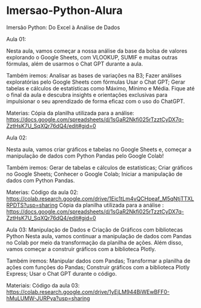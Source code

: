 # Imersao-Python-Alura
Imersão Python: Do Excel à Análise de Dados

Aula 01: 

Nesta aula, vamos começar a nossa análise da base da bolsa de valores explorando o Google Sheets, com VLOOKUP, SUMIF e muitas outras fórmulas, além de usarmos o Chat GPT durante a aula.

Também iremos:
Analisar as bases de variações na B3;
Fazer análises exploratórias pelo Google Sheets com fórmulas
Usar o Chat GPT;
Gerar tabelas e cálculos de estatísticas como Máximo, Mínimo e Média.
Fique até o final da aula e descubra insights e orientações exclusivas para impulsionar o seu aprendizado de forma eficaz com o uso do ChatGPT.

Materias:
Cópia da planilha utilizada para a análise: https://docs.google.com/spreadsheets/d/1sGaR2Nkfi025rTzztCyDX7q-ZztHsK7U_SqXQr76dQ4/edit#gid=0

Aula 02: 

Nesta aula, vamos criar gráficos e tabelas no Google Sheets e, começar a manipulação de dados com Python Pandas pelo Google Colab!

Também iremos:
Gerar de tabelas e cálculos de estatísticas;
Criar gráficos no Google Sheets;
Conhecer o Google Colab;
Iniciar a manipulação de dados com Python Pandas.

Materias:
Código da aula 02: https://colab.research.google.com/drive/1Eic1tLm4vQCHpeaf_M5qNtjTTXLRPDTS?usp=sharing
Cópia da planilha utilizada para a análise : https://docs.google.com/spreadsheets/d/1sGaR2Nkfi025rTzztCyDX7q-ZztHsK7U_SqXQr76dQ4/edit#gid=0


Aula 03: Manipulação de Dados e Criação de Gráficos com bibliotecas Python
Nesta aula, vamos continuar a manipulação de dados com Pandas no Colab por meio da transformação da planilha de ações. Além disso, vamos começar a construir gráficos com a biblioteca Plotly.

Também iremos:
Manipular dados com Pandas;
Transformar a planilha de ações com funções do Pandas;
Construir gráficos com a biblioteca Plotly Express;
Usar o Chat GPT durante o código.

Materiais:
Código da aula 03: https://colab.research.google.com/drive/1yEjLM944BiWEwBFF0-hMuLUMW-JURPya?usp=sharing
